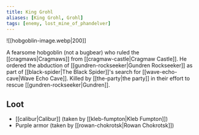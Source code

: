 ```yaml
---
title: King Grohl
aliases: [King Grohl, Grohl]
tags: [enemy, lost_mine_of_phandelver]
---
```

![[hobgoblin-image.webp|200]]

A fearsome hobgoblin (not a bugbear) who ruled the [[cragmaws|Cragmaws]] from [[cragmaw-castle|Cragmaw Castle]]. He ordered the abduction of [[gundren-rockseeker|Gundren Rockseeker]] as part of [[black-spider|The Black Spider]]'s search for [[wave-echo-cave|Wave Echo Cave]]. Killed by [[the-party|the party]] in their effort to rescue [[gundren-rockseeker|Gundren]].

## Loot
- [[calibur|Calibur]] (taken by [[kleb-fumpton|Kleb Fumpton]])
- Purple armor (taken by [[rowan-chokrotsk|Rowan Chokrotsk]])